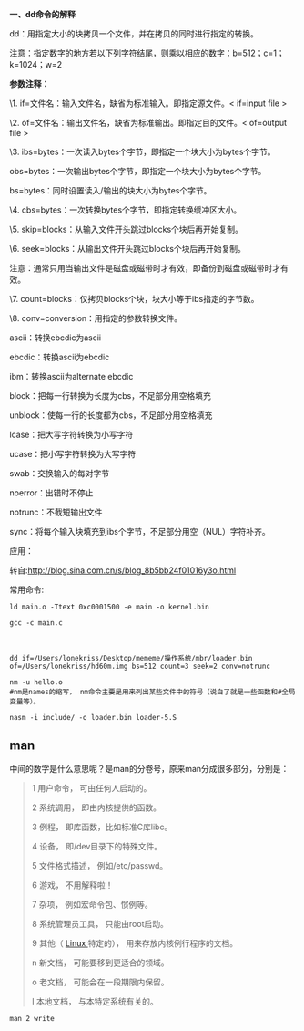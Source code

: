 **一、dd命令的解释**

dd：用指定大小的块拷贝一个文件，并在拷贝的同时进行指定的转换。

注意：指定数字的地方若以下列字符结尾，则乘以相应的数字：b=512；c=1；k=1024；w=2

**参数注释：**

\1. if=文件名：输入文件名，缺省为标准输入。即指定源文件。< if=input file >

\2. of=文件名：输出文件名，缺省为标准输出。即指定目的文件。< of=output file >

\3. ibs=bytes：一次读入bytes个字节，即指定一个块大小为bytes个字节。

  obs=bytes：一次输出bytes个字节，即指定一个块大小为bytes个字节。

  bs=bytes：同时设置读入/输出的块大小为bytes个字节。

\4. cbs=bytes：一次转换bytes个字节，即指定转换缓冲区大小。

\5. skip=blocks：从输入文件开头跳过blocks个块后再开始复制。

\6. seek=blocks：从输出文件开头跳过blocks个块后再开始复制。

注意：通常只用当输出文件是磁盘或磁带时才有效，即备份到磁盘或磁带时才有效。

\7. count=blocks：仅拷贝blocks个块，块大小等于ibs指定的字节数。

\8. conv=conversion：用指定的参数转换文件。

  ascii：转换ebcdic为ascii

  ebcdic：转换ascii为ebcdic

  ibm：转换ascii为alternate ebcdic

  block：把每一行转换为长度为cbs，不足部分用空格填充

  unblock：使每一行的长度都为cbs，不足部分用空格填充

  lcase：把大写字符转换为小写字符

  ucase：把小写字符转换为大写字符

  swab：交换输入的每对字节

  noerror：出错时不停止

  notrunc：不截短输出文件

  sync：将每个输入块填充到ibs个字节，不足部分用空（NUL）字符补齐。

应用：

转自:http://blog.sina.com.cn/s/blog_8b5bb24f01016y3o.html

常用命令:

```
ld main.o -Ttext 0xc0001500 -e main -o kernel.bin
```



```
gcc -c main.c
```

​                                                                  

```
dd if=/Users/lonekriss/Desktop/mememe/操作系统/mbr/loader.bin  of=/Users/lonekriss/hd60m.img bs=512 count=3 seek=2 conv=notrunc
```



```
nm -u hello.o 
#nm是names的缩写， nm命令主要是用来列出某些文件中的符号（说白了就是一些函数和#全局变量等）。
```

```
nasm -i include/ -o loader.bin loader-5.S
```

## man

中间的数字是什么意思呢？是man的分卷号，原来man分成很多部分，分别是：

> 1 用户命令， 可由任何人启动的。
>
> 2 系统调用， 即由内核提供的函数。
>
> 3 例程， 即库函数，比如标准C库libc。
>
> 4 设备， 即/dev目录下的特殊文件。
>
> 5 文件格式描述， 例如/etc/passwd。
>
> 6 游戏， 不用解释啦！
>
> 7 杂项， 例如宏命令包、惯例等。
>
> 8 系统管理员工具， 只能由root启动。
>
> 9 其他（ [Linux ](http://lib.csdn.net/base/linux)特定的）， 用来存放内核例行程序的文档。
>
> n 新文档， 可能要移到更适合的领域。
>
> o 老文档， 可能会在一段期限内保留。
>
> l 本地文档， 与本特定系统有关的。

`man 2 write`